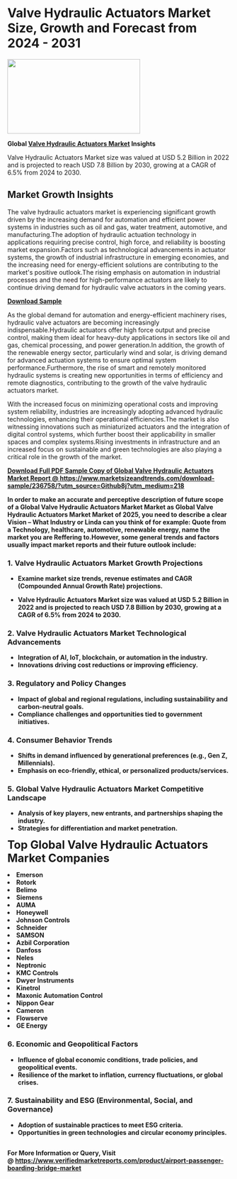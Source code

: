 <H1>Valve Hydraulic Actuators Market Size, Growth and Forecast from 2024 - 2031</H1><img class="aligncenter size-medium wp-image-584254" src="https://thirdeyenews.in/wp-content/uploads/2024/09/Global-Market-Research-300x168.jpeg" alt="" width="300" height="168" /><p><strong>Global&nbsp;<a href="https://www.marketsizeandtrends.com/download-sample/236758/?utm_source=Github8j?utm_medium=218">Valve Hydraulic Actuators Market</a> Insights</strong></p><p>Valve Hydraulic Actuators Market size was valued at USD 5.2 Billion in 2022 and is projected to reach USD 7.8 Billion by 2030, growing at a CAGR of 6.5% from 2024 to 2030.</p><p><h2>Market Growth Insights</h2> <p>The valve hydraulic actuators market is experiencing significant growth driven by the increasing demand for automation and efficient power systems in industries such as oil and gas, water treatment, automotive, and manufacturing.The adoption of hydraulic actuation technology in applications requiring precise control, high force, and reliability is boosting market expansion.Factors such as technological advancements in actuator systems, the growth of industrial infrastructure in emerging economies, and the increasing need for energy-efficient solutions are contributing to the market's positive outlook.The rising emphasis on automation in industrial processes and the need for high-performance actuators are likely to continue driving demand for hydraulic valve actuators in the coming years.</p> <p><strong><a href="#">Download Sample</a></strong></p> <p>As the global demand for automation and energy-efficient machinery rises, hydraulic valve actuators are becoming increasingly indispensable.Hydraulic actuators offer high force output and precise control, making them ideal for heavy-duty applications in sectors like oil and gas, chemical processing, and power generation.In addition, the growth of the renewable energy sector, particularly wind and solar, is driving demand for advanced actuation systems to ensure optimal system performance.Furthermore, the rise of smart and remotely monitored hydraulic systems is creating new opportunities in terms of efficiency and remote diagnostics, contributing to the growth of the valve hydraulic actuators market.</p> <p>With the increased focus on minimizing operational costs and improving system reliability, industries are increasingly adopting advanced hydraulic technologies, enhancing their operational efficiencies.The market is also witnessing innovations such as miniaturized actuators and the integration of digital control systems, which further boost their applicability in smaller spaces and complex systems.Rising investments in infrastructure and an increased focus on sustainable and green technologies are also playing a critical role in the growth of the market.</p> <p><strong><a href="#"></p><p><span class=""><strong>Download Full PDF Sample Copy of Global Valve Hydraulic Actuators Market Report</strong> @ <a href="https://www.marketsizeandtrends.com/download-sample/236758/?utm_source=Github8j?utm_medium=218" target="_blank">https://www.marketsizeandtrends.com/download-sample/236758/?utm_source=Github8j?utm_medium=218</a></span></p><p>In order to make an accurate and perceptive description of future scope of a Global&nbsp;Valve Hydraulic Actuators Market Market as Global&nbsp;Valve Hydraulic Actuators Market Market of 2025, you need to describe a clear Vision &ndash; What Industry or Linda can you think of for example: Quote from a Technology, healthcare, automotive, renewable energy, name the market you are Reffering to.However, some general trends and factors usually impact market reports and their future outlook include:</p><h3>1.&nbsp;<strong>Valve Hydraulic Actuators Market Growth Projections</strong></h3><ul><li>Examine market size trends, revenue estimates and CAGR (Compounded Annual Growth Rate) projections.</li><li><p>Valve Hydraulic Actuators Market size was valued at USD 5.2 Billion in 2022 and is projected to reach USD 7.8 Billion by 2030, growing at a CAGR of 6.5% from 2024 to 2030.</p></li></ul><h3>2.&nbsp;<strong>Valve Hydraulic Actuators Market Technological Advancements</strong></h3><ul><li>Integration of AI, IoT, blockchain, or automation in the industry.</li><li>Innovations driving cost reductions or improving efficiency.</li></ul><h3>3.&nbsp;<strong>Regulatory and Policy Changes</strong></h3><ul><li>Impact of global and regional regulations, including sustainability and carbon-neutral goals.</li><li>Compliance challenges and opportunities tied to government initiatives.</li></ul><h3>4.&nbsp;<strong>Consumer Behavior Trends</strong></h3><ul><li>Shifts in demand influenced by generational preferences (e.g., Gen Z, Millennials).</li><li>Emphasis on eco-friendly, ethical, or personalized products/services.</li></ul><h3>5.&nbsp;<strong>Global Valve Hydraulic Actuators Market Competitive Landscape</strong></h3><ul><li>Analysis of key players, new entrants, and partnerships shaping the industry.</li><li>Strategies for differentiation and market penetration.</li></ul><p data-pm-slice="1 1 []"><span style="color: inherit; font-family: inherit; font-size: 25px;">Top Global Valve Hydraulic Actuators Market Companies</span></p><div class="" data-test-id=""><p><li>Emerson</li><li> Rotork</li><li> Belimo</li><li> Siemens</li><li> AUMA</li><li> Honeywell</li><li> Johnson Controls</li><li> Schneider</li><li> SAMSON</li><li> Azbil Corporation</li><li> Danfoss</li><li> Neles</li><li> Neptronic</li><li> KMC Controls</li><li> Dwyer Instruments</li><li> Kinetrol</li><li> Maxonic Automation Control</li><li> Nippon Gear</li><li> Cameron</li><li> Flowserve</li><li> GE Energy</li></p></div><h3>6.&nbsp;<strong>Economic and Geopolitical Factors</strong></h3><ul><li>Influence of global economic conditions, trade policies, and geopolitical events.</li><li>Resilience of the market to inflation, currency fluctuations, or global crises.</li></ul><h3>7.&nbsp;<strong>Sustainability and ESG (Environmental, Social, and Governance)</strong></h3><ul><li>Adoption of sustainable practices to meet ESG criteria.</li><li>Opportunities in green technologies and circular economy principles.</li></ul><h2><strong style="font-size: 14px;">For More Information or Query, Visit @&nbsp;</strong><a style="background-color: #ffffff; font-size: 14px;" href="https://www.marketsizeandtrends.com/report/valve-hydraulic-actuators-market/" target="_blank">https://www.verifiedmarketreports.com/product/airport-passenger-boarding-bridge-market</a></h2>